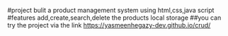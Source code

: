 #project
bulit a product management system using html,css,java script
#features
add,create,search,delete the products
local storage
##you can try the project via the link https://yasmeenhegazy-dev.github.io/crud/
